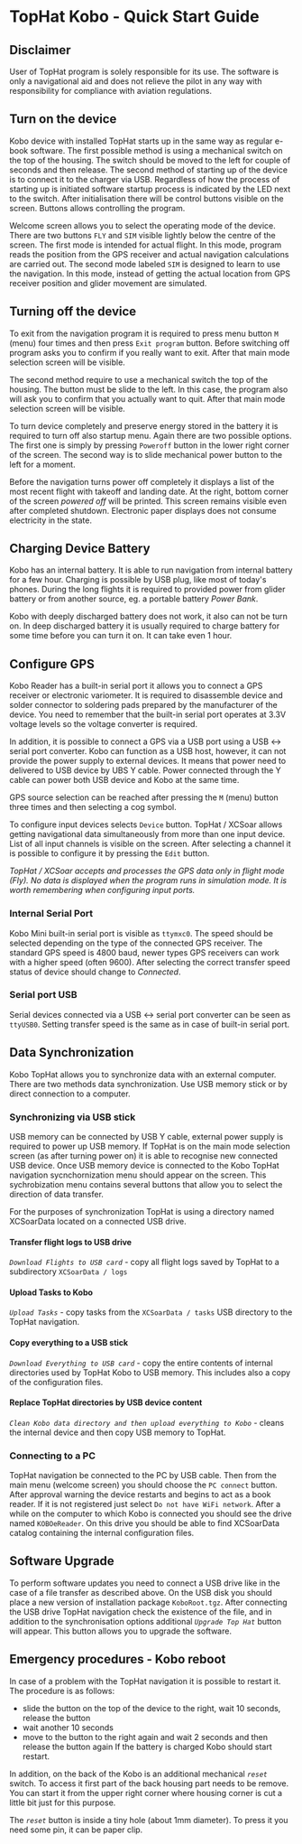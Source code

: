 TopHat Kobo - Quick Start Guide
================================

Disclaimer
----------
User of TopHat program is solely responsible for its use. The software is
only a navigational aid and does not relieve the pilot in any way with responsibility for
compliance with aviation regulations.

Turn on the device
------------------
Kobo device with installed TopHat starts up in the same way as regular e-book software. The first possible method is
using a mechanical switch on the top of the housing. The switch should be moved to the left for couple of seconds
and then release. The second method of starting up of the device is to connect it to the charger via USB.
Regardless of how the process of starting up is initiated software startup process is indicated by the LED next to the switch.
After initialisation there will be control buttons visible on the screen. Buttons allows controlling the program.

Welcome screen allows you to select the operating mode of the device. There are two buttons `FLY` and `SIM` visible
lightly below the centre of the screen. The first mode is intended for actual flight. In this mode, program reads the
position from the GPS receiver and actual navigation calculations are carried out. The second mode labeled `SIM` is designed
to learn to use the navigation. In this mode, instead of getting the actual location from GPS receiver position and glider
movement are simulated.

Turning off the device
----------------------

To exit from the navigation program it is required to press menu button `M` (menu) four times and then press
`Exit program` button. Before switching off program asks you to confirm if you really want to exit. After that
main mode selection screen will be visible.

The second method require to use a mechanical switch the top of the housing. The button must be slide to the left.
In this case, the program also will ask you to confirm that you actually want to quit. After that
main mode selection screen will be visible.

To turn device completely and preserve energy stored in the battery it is required to turn off also startup menu. 
Again there are two possible options. The first one is simply by pressing `Poweroff` button in the lower right
corner of the screen.
The second way is to slide mechanical power button to the left for a moment.

Before the navigation turns power off completely it displays a list of the most recent flight with takeoff and landing date.
At the right, bottom corner of the screen _powered off_ will be printed. This screen remains visible even after 
completed shutdown. Electronic paper displays does not consume electricity in the state.


Charging Device Battery 
-----------------------

Kobo has an internal battery. It is able to run navigation from internal battery for a few hour. 
Charging is possible by USB plug, like most of today's phones. During the long flights it is required to provided
power from glider battery or from another source, eg. a portable battery _Power Bank_.

Kobo with deeply discharged battery does not work, it also can not be turn on. In deep discharged battery it is
usually required to charge battery for some time before you can turn it on. It can take even 1 hour.

Configure GPS
-------------

Kobo Reader has a built-in serial port it allows you to connect a GPS receiver or electronic variometer. It is required to
disassemble device and solder connector to soldering pads prepared by the manufacturer of the device. You need to remember
that the built-in serial port operates at 3.3V voltage levels so the voltage converter is required.

In addition, it is possible to connect a GPS via a USB port using a USB <-> serial port converter. Kobo can
function as a USB host, however, it can not provide the power supply to external devices. It means
that power need to delivered to USB device by UBS Y cable. Power connected through the Y cable can power both USB device
and Kobo at the same time.

GPS source selection can be reached after pressing the `M` (menu) button three times and then selecting a cog symbol. 

To configure input devices selects `Device` button. TopHat / XCSoar allows
getting navigational data simultaneously from more than one input device. List of all input channels is visible
on the screen. After selecting a channel it is possible to configure it by pressing the `Edit` button.

_TopHat / XCSoar accepts and processes the GPS data only in flight mode (Fly). No data is displayed when the program runs
in simulation mode. It is worth remembering when configuring input ports._

### Internal Serial Port

Kobo Mini built-in serial port is visible as `ttymxc0`. The speed should be selected depending on the type of the
connected GPS receiver. The standard GPS speed is 4800 baud, newer types
GPS receivers can work with a higher speed (often 9600). After selecting the correct transfer speed status of device
should change to _Connected_.

### Serial port USB

Serial devices connected via a USB <-> serial port converter can be seen as `ttyUSB0`. Setting transfer speed is the same
as in case of built-in serial port.

Data Synchronization
--------------------

Kobo TopHat allows you to synchronize data with an external computer. There are two methods
data synchronization. Use USB memory stick or by direct connection to a computer.

### Synchronizing via USB stick

USB memory can be connected by USB Y cable, external power supply is required to power up USB memory. If TopHat is on the main
mode selection screen (as after turning power on) it is able to recognise new connected USB device. Once USB memory device is
connected to the Kobo TopHat navigation sycnchornization menu should appear on the screen. This sychrobization menu 
contains several buttons that allow you to select the direction of data transfer.

For the purposes of synchronization TopHat is using a directory named XCSoarData located on a connected USB drive.

#### Transfer flight logs to USB drive

_`Download Flights to USB card`_ - copy all flight logs saved by TopHat to a subdirectory `XCSoarData / logs`

#### Upload Tasks to Kobo

_`Upload Tasks`_ - copy tasks from the `XCSoarData / tasks` USB directory to the TopHat navigation.

#### Copy everything to a USB stick

_`Download Everything to USB card`_ - copy the entire contents of internal directories used by TopHat Kobo to USB memory.
This includes also a copy of the configuration files.

#### Replace TopHat directories by USB device content

_`Clean Kobo data directory and then upload everything to Kobo`_ - cleans the internal device and then copy USB memory
to TopHat.

### Connecting to a PC

TopHat navigation be connected to the PC by USB cable. Then from the main menu (welcome screen) you should choose
the `PC connect` button. After approval warning the device restarts and begins to act as a book reader. If it is not
registered just select `Do not have WiFi network`. After a while on the computer to which
Kobo is connected you should see the drive named `KOBOeReader`. On this drive you should be able to find
XCSoarData catalog containing the internal configuration files. 

Software Upgrade
----------------
To perform software updates you need to connect a USB drive like in the case of a file transfer as described above.
On the USB disk you should place a new version of installation package `KoboRoot.tgz`. After connecting the USB drive
TopHat navigation check the existence of the file, and in addition to the synchronisation options additional 
_`Upgrade Top Hat`_ button will appear. This button allows you to upgrade the software.

Emergency procedures - Kobo reboot
----------------------------------
In case of a problem with the TopHat navigation it is possible to restart it. The procedure is as follows:
- slide the button on the top of the device to the right, wait 10 seconds, release the button
- wait another 10 seconds
- move to the button to the right again and wait 2 seconds and then release the button again
If the battery is charged Kobo should start restart.

In addition, on the back of the Kobo is an additional mechanical _`reset`_ switch.
To access it first part of the back housing part needs to be remove. You can start it from the upper right corner where
housing corner is cut a little bit just for this purpose.
 
The _`reset`_ button is inside a tiny hole (about 1mm diameter). To press it you need some pin, it can be paper clip.

